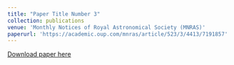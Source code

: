 ```yaml
---
title: "Paper Title Number 3"
collection: publications
venue: 'Monthly Notices of Royal Astronomical Society (MNRAS)'
paperurl: 'https://academic.oup.com/mnras/article/523/3/4413/7191857'
---
```


[Download paper here](https://academic.oup.com/mnras/article/523/3/4413/7191857)
